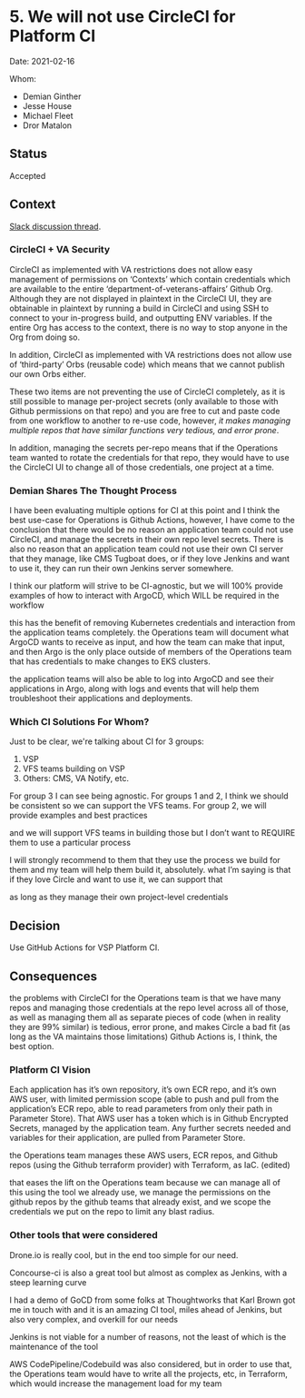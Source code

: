 # 5. We will not use CircleCI for Platform CI

Date: 2021-02-16

Whom:
- Demian Ginther
- Jesse House
- Michael Fleet
- Dror Matalon
## Status

Accepted

## Context

[Slack discussion thread](https://dsva.slack.com/archives/C01CJV0L9PS/p1612651359029600?thread_ts=1612651359.029600&cid=C01CJV0L9PS).

### CircleCI + VA Security

CircleCI as implemented with VA restrictions does not allow easy management of permissions on ‘Contexts’ which contain credentials which are available to the entire ‘department-of-veterans-affairs’ Github Org. Although they are not displayed in plaintext in the CircleCI UI, they are obtainable in plaintext by running a build in CircleCI and using SSH to connect to your in-progress build, and outputting ENV variables. If the entire Org has access to the context, there is no way to stop anyone in the Org from doing so.

In addition, CircleCI as implemented with VA restrictions does not allow use of ‘third-party’ Orbs (reusable code) which means that we cannot publish our own Orbs either.

These two items are not preventing the use of CircleCI completely, as it is still possible to manage per-project secrets (only available to those with Github permissions on that repo) and you are free to cut and paste code from one workflow to another to re-use code, however, _it makes managing multiple repos that have similar functions very tedious, and error prone_.

In addition, managing the secrets per-repo means that if the Operations team wanted to rotate the credentials for that repo, they would have to use the CircleCI UI to change all of those credentials, one project at a time.

### Demian Shares The Thought Process

I have been evaluating multiple options for CI at this point and I think the best use-case for Operations is Github Actions, however, I have come to the conclusion that there would be no reason an application team could not use CircleCI, and manage the secrets in their own repo level secrets. There is also no reason that an application team could not use their own CI server that they manage, like CMS Tugboat does, or if they love Jenkins and want to use it, they can run their own Jenkins server somewhere.

I think our platform will strive to be CI-agnostic, but we will 100% provide examples of how to interact with ArgoCD, which WILL be required in the workflow

this has the benefit of removing Kubernetes credentials and interaction from the application teams completely. the Operations team will document what ArgoCD wants to receive as input, and how the team can make that input, and then Argo is the only place outside of members of the Operations team that has credentials to make changes to EKS clusters.

the application teams will also be able to log into ArgoCD and see their applications in Argo, along with logs and events that will help them troubleshoot their applications and deployments.

### Which CI Solutions For Whom?

Just to be clear, we're talking about CI for 3 groups:

1. VSP
2. VFS teams building on VSP
3. Others: CMS, VA Notify, etc.

For group 3 I can see being agnostic. For groups 1 and 2, I think we should be consistent so we can support the VFS teams.
For group 2, we will provide examples and best practices

and we will support VFS teams in building those
but I don’t want to REQUIRE them to use a particular process

I will strongly recommend to them that they use the process we build for them and my team will help them build it, absolutely.
what I’m saying is that if they love Circle and want to use it, we can support that

as long as they manage their own project-level credentials

## Decision

Use GitHub Actions for VSP Platform CI.

## Consequences

the problems with CircleCI for the Operations team is that we have many repos and managing those credentials at the repo level across all of those, as well as managing them all as separate pieces of code (when in reality they are 99% similar) is tedious, error prone, and makes Circle a bad fit (as long as the VA maintains those limitations)
Github Actions is, I think, the best option.
### Platform CI Vision

Each application has it’s own repository, it’s own ECR repo, and it’s own AWS user, with limited permission scope (able to push and pull from the application’s ECR repo, able to read parameters from only their path in Parameter Store). That AWS user has a token which is in Github Encrypted Secrets, managed by the application team. Any further secrets needed and variables for their application, are pulled from Parameter Store.

the Operations team manages these AWS users, ECR repos, and Github repos (using the Github terraform provider) with Terraform, as IaC. (edited)

that eases the lift on the Operations team because we can manage all of this using the tool we already use, we manage the permissions on the github repos by the github teams that already exist, and we scope the credentials we put on the repo to limit any blast radius.
### Other tools that were considered

Drone.io is really cool, but in the end too simple for our need.

Concourse-ci is also a great tool but almost as complex as Jenkins, with a steep learning curve

I had a demo of GoCD from some folks at Thoughtworks that Karl Brown got me in touch with and it is an amazing CI tool, miles ahead of Jenkins, but also very complex, and overkill for our needs

Jenkins is not viable for a number of reasons, not the least of which is the maintenance of the tool


AWS CodePipeline/Codebuild was also considered, but in order to use that, the Operations team would have to write all the projects, etc, in Terraform, which would increase the management load for my team
